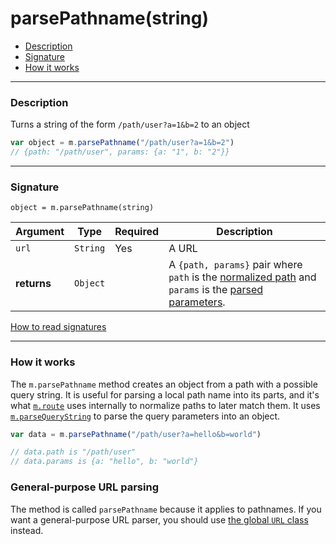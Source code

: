 <!--meta-description
Documentation on m.parsePathname(), which parses URLs to path and query object
-->
# parsePathname(string)

- [Description](#description)
- [Signature](#signature)
- [How it works](#how-it-works)

---

### Description

Turns a string of the form `/path/user?a=1&b=2` to an object

```javascript
var object = m.parsePathname("/path/user?a=1&b=2")
// {path: "/path/user", params: {a: "1", b: "2"}}
```

---

### Signature

`object = m.parsePathname(string)`

Argument     | Type     | Required | Description
------------ | -------- | -------- | ---
`url`        | `String` | Yes      | A URL
**returns**  | `Object` |          | A `{path, params}` pair where `path` is the [normalized path](paths.md#path-normalization) and `params` is the [parsed parameters](paths.md#parameter-normalization).

[How to read signatures](signatures.md)

---

### How it works

The `m.parsePathname` method creates an object from a path with a possible query string. It is useful for parsing a local path name into its parts, and it's what [`m.route`](route.md) uses internally to normalize paths to later match them. It uses [`m.parseQueryString`](parseQueryString.md) to parse the query parameters into an object.

```javascript
var data = m.parsePathname("/path/user?a=hello&b=world")

// data.path is "/path/user"
// data.params is {a: "hello", b: "world"}
```

### General-purpose URL parsing

The method is called `parsePathname` because it applies to pathnames. If you want a general-purpose URL parser, you should use [the global `URL` class](https://developer.mozilla.org/en-US/docs/Web/API/URL) instead.
